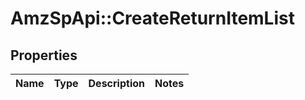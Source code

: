 # AmzSpApi::CreateReturnItemList

## Properties
Name | Type | Description | Notes
------------ | ------------- | ------------- | -------------

